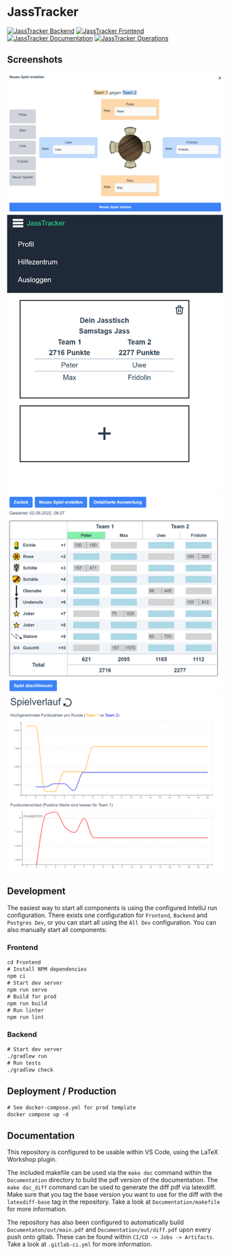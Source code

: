 # JassTracker
[![JassTracker Backend](https://github.com/PascalHonegger/JassTracker/actions/workflows/backend.yml/badge.svg)](https://github.com/PascalHonegger/JassTracker/actions/workflows/backend.yml)
[![JassTracker Frontend](https://github.com/PascalHonegger/JassTracker/actions/workflows/frontend.yml/badge.svg)](https://github.com/PascalHonegger/JassTracker/actions/workflows/frontend.yml)
[![JassTracker Documentation](https://github.com/PascalHonegger/JassTracker/actions/workflows/documentation.yml/badge.svg)](https://github.com/PascalHonegger/JassTracker/actions/workflows/documentation.yml)
[![JassTracker Operations](https://github.com/PascalHonegger/JassTracker/actions/workflows/operations.yml/badge.svg)](https://github.com/PascalHonegger/JassTracker/actions/workflows/operations.yml)

## Screenshots
![Jasstisch erstellen](Documentation/src/resources/screenshots/table-creation.png)
![Jasstisch erstellen](Documentation/src/resources/screenshots/tables.png)
![Jasstisch erstellen](Documentation/src/resources/screenshots/scoreboard.png)
![Jasstisch erstellen](Documentation/src/resources/screenshots/statistics.png)

## Development

The easiest way to start all components is using the configured IntelliJ run configuration.
There exists one configuration for `Frontend`, `Backend` and `Postgres Dev`, or you can start all using the `All Dev` configuration.
You can also manually start all components:

### Frontend
```shell
cd Frontend
# Install NPM dependencies
npm ci
# Start dev server
npm run serve
# Build for prod
npm run build
# Run linter
npm run lint
```

### Backend
```shell
# Start dev server
./gradlew run
# Run tests
./gradlew check
```

## Deployment / Production

```shell
# See docker-compose.yml for prod template
docker compose up -d
```

## Documentation

This repository is configured to be usable within VS Code, using the LaTeX Workshop plugin.

The included makefile can be used via the `make doc` command within the `Documentation` directory to build the pdf version of the documentation. The `make doc_diff` command can be used to generate the diff pdf via latexdiff. Make sure that you tag the base version you want to use for the diff with the `latexdiff-base` tag in the repository. Take a look at `Documentation/makefile` for more information.

The repository has also been configured to automatically build `Documentaton/out/main.pdf` and `Documentation/out/diff.pdf` upon every push onto gitlab. These can be found within `CI/CD -> Jobs -> Artifacts`. Take a look at `.gitlab-ci.yml` for more information.
